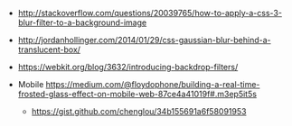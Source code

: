 - http://stackoverflow.com/questions/20039765/how-to-apply-a-css-3-blur-filter-to-a-background-image
- http://jordanhollinger.com/2014/01/29/css-gaussian-blur-behind-a-translucent-box/
- https://webkit.org/blog/3632/introducing-backdrop-filters/

- Mobile https://medium.com/@floydophone/building-a-real-time-frosted-glass-effect-on-mobile-web-87ce4a41019f#.m3ep5it5s
  - https://gist.github.com/chenglou/34b155691a6f58091953
